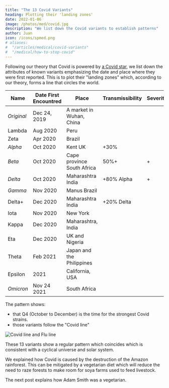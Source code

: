 ```yaml
---
title: "The 13 Covid Variants"
heading: Plotting their 'landing zones'
date: 2022-01-06
image: /photos/med/covid.jpg
description: "We list down the Covid variants to establish patterns"
author: Juan
icon: /icons/spmed.png
# aliases:
#  "/articles/medical/covid-variants"
#  "/medical/how-to-stop-covid"
---
```



Following our theory that Covid is powered by [a Covid star](/articles/medical/covid-flu-star), we list down the attributes of known variants emphasizing the date and place where they were first reported. This is to plot their "landing zones" which, according to our theory, forms a line that circles the world.

Name | Date First Encountred | Place | Transmissibility | Severity | Technical Name 
--- | --- | --- | --- | --- | ---
*Original* | Dec 24, 2019 | A market in Wuhan, China | | | GH/253G.V1; B.1.526
Lambda | Aug 2020 | Peru | | | 
Zeta |  Apr 2020 | Brazil | | |  P2
*Alpha* | Oct 2020 | Kent UK | +30% | | 
*Beta* | Oct 2020 | Cape province South Africa | 50%+ | + |  
*Delta* | Oct 2020 | Maharashtra India | +80% Alpha | + | 
*Gamma* | Nov 2020 | Manus Brazil | | | 
Delta+ | Dec 2020 | Maharashtra India | +20% Delta | | 
Iota | Nov 2020 | New York | | | 
Kappa | Dec 2020 | Maharashtra, India | | |
Eta | Dec 2020 | UK and Nigeria | | | 
Theta | Feb 2021 | Japan and the Philippines | | | P.3, B.1.1.28.3
Epsilon | 2021 | California, USA | | |  GH/452R.V1
*Omicron* | Nov 24 2021 | South Africa | | | 

The pattern shows:
- that Q4 (October to December) is the time for the strongest Covid strains. 
- those variants follow the "Covid line"

![Covid line and Flu line](/graphics/covidline.jpg)

These 13 variants show a regular pattern which coincides which is consistent with a cyclical universe and solar system.

We explained how Covid is caused by the destruction of the Amazon rainforest. This can be mitigated by a vegetarian diet which will reduce the need to raze forests to make room for soya farms used to feed livestock.  

The next post explains how Adam Smith was a vegetarian. 

<!--  the wave of human desires which is also a regular pattern. -->
